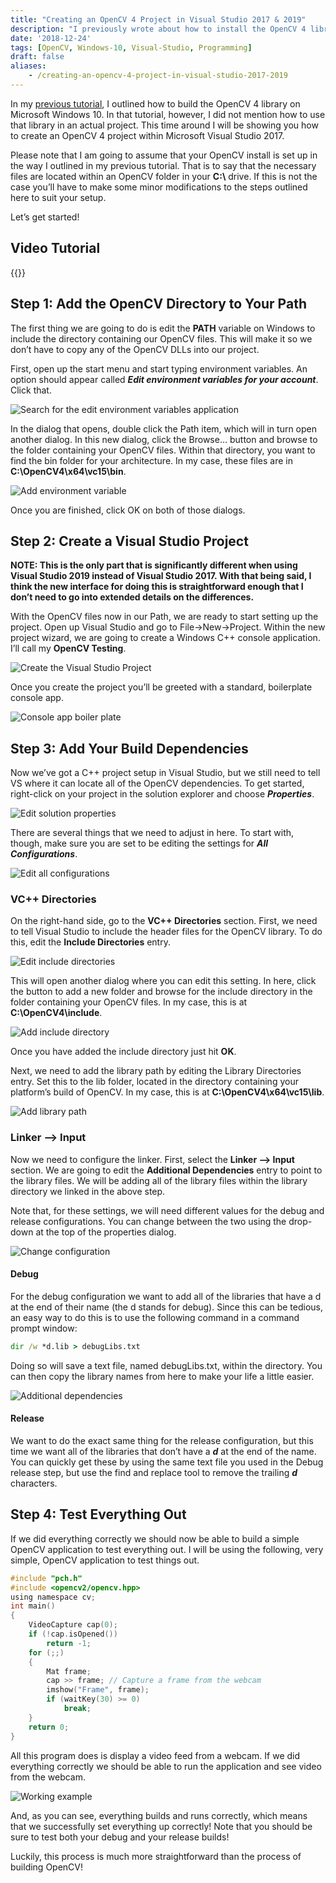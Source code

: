 ```yaml
---
title: "Creating an OpenCV 4 Project in Visual Studio 2017 & 2019"
description: "I previously wrote about how to install the OpenCV 4 library on Windows 10. This time around I will demonstrate how to set up an OpenCV 4 project in either Visual Stuido 2017 or 2019."
date: '2018-12-24'
tags: [OpenCV, Windows-10, Visual-Studio, Programming]
draft: false
aliases:
    - /creating-an-opencv-4-project-in-visual-studio-2017-2019
---
```


In my [previous tutorial](https://hackeradam.com/installing-opencv-4-on-windows-10/), I outlined how to build the OpenCV 4 library on Microsoft Windows 10. In that tutorial, however, I did not mention how to use that library in an actual project. This time around I will be showing you how to create an OpenCV 4 project within Microsoft Visual Studio 2017.

Please note that I am going to assume that your OpenCV install is set up in the way I outlined in my previous tutorial. That is to say that the necessary files are located within an OpenCV folder in your **C:\\** drive. If this is not the case you’ll have to make some minor modifications to the steps outlined here to suit your setup.

Let’s get started!

## Video Tutorial

{{<youtube p-6rG6Zgu4U>}}

## Step 1: Add the OpenCV Directory to Your Path

The first thing we are going to do is edit the **PATH** variable on Windows to include the directory containing our OpenCV files. This will make it so we don’t have to copy any of the OpenCV DLLs into our project.

First, open up the start menu and start typing environment variables. An option should appear called ***Edit environment variables for your account***. Click that.

![Search for the edit environment variables application](/blog/opencv4-visual-studio/EditEnvironmentVariablesStartMenu.png#center)

In the dialog that opens, double click the Path item, which will in turn open another dialog. In this new dialog, click the Browse… button and browse to the folder containing your OpenCV files. Within that directory, you want to find the bin folder for your architecture. In my case, these files are in **C:\OpenCV4\x64\vc15\bin**.

![Add environment variable](/blog/opencv4-visual-studio/AddEnvironmentVariable.png#center)

Once you are finished, click OK on both of those dialogs.

## Step 2: Create a Visual Studio Project

**NOTE: This is the only part that is significantly different when using Visual Studio 2019 instead of Visual Studio 2017. With that being said, I think the new interface for doing this is straightforward enough that I don’t need to go into extended details on the differences.**

With the OpenCV files now in our Path, we are ready to start setting up the project. Open up Visual Studio and go to File->New->Project. Within the new project wizard, we are going to create a Windows C++ console application. I’ll call my **OpenCV Testing**.

![Create the Visual Studio Project](/blog/opencv4-visual-studio/CreateProjectInVisualStudio.png#center)

Once you create the project you’ll be greeted with a standard, boilerplate console app. 

![Console app boiler plate](/blog/opencv4-visual-studio/BoilerPlateConsoleApp.png#center)

## Step 3: Add Your Build Dependencies

Now we’ve got a C++ project setup in Visual Studio, but we still need to tell VS where it can locate all of the OpenCV dependencies. To get started, right-click on your project in the solution explorer and choose ***Properties***.

![Edit solution properties](/blog/opencv4-visual-studio/EditSolutionProperties.png#center)

There are several things that we need to adjust in here. To start with, though, make sure you are set to be editing the settings for ***All Configurations***.

![Edit all configurations](/blog/opencv4-visual-studio/EditAllConfigurations.png#center)

### VC++ Directories

On the right-hand side, go to the **VC++ Directories** section. First, we need to tell Visual Studio to include the header files for the OpenCV library. To do this, edit the **Include Directories** entry.

![Edit include directories](/blog/opencv4-visual-studio/EditIncludeDirectories.png#center)

This will open another dialog where you can edit this setting. In here, click the button to add a new folder and browse for the include directory in the folder containing your OpenCV files. In my case, this is at **C:\OpenCV4\include**.

![Add include directory](/blog/opencv4-visual-studio/AddIncludeDirectory.png#center)

Once you have added the include directory just hit **OK**.

Next, we need to add the library path by editing the Library Directories entry. Set this to the lib folder, located in the directory containing your platform’s build of OpenCV. In my case, this is at **C:\OpenCV4\x64\vc15\lib**.

![Add library path](/blog/opencv4-visual-studio/AddLibraryPath.png#center)

### Linker --> Input

Now we need to configure the linker. First, select the **Linker --> Input** section. We are going to edit the **Additional Dependencies** entry to point to the library files. We will be adding all of the library files within the library directory we linked in the above step.

Note that, for these settings, we will need different values for the debug and release configurations. You can change between the two using the drop-down at the top of the properties dialog.

![Change configuration](/blog/opencv4-visual-studio/ChangeConfiguration.png#center)

#### Debug 

For the debug configuration we want to add all of the libraries that have a d at the end of their name (the d stands for debug). Since this can be tedious, an easy way to do this is to use the following command in a command prompt window:

```cmd
dir /w *d.lib > debugLibs.txt
```

Doing so will save a text file, named debugLibs.txt, within the directory. You can then copy the library names from here to make your life a little easier.

![Additional dependencies](/blog/opencv4-visual-studio/AddAllDebugLibraries.png#center)

#### Release

We want to do the exact same thing for the release configuration, but this time we want all of the libraries that don’t have a ***d*** at the end of the name. You can quickly get these by using the same text file you used in the Debug release step, but use the find and replace tool to remove the trailing ***d*** characters.

## Step 4: Test Everything Out

If we did everything correctly we should now be able to build a simple OpenCV application to test everything out. I will be using the following, very simple, OpenCV application to test things out.

```c
#include "pch.h"
#include <opencv2/opencv.hpp>
using namespace cv;
int main()
{
    VideoCapture cap(0);
    if (!cap.isOpened())
        return -1;
    for (;;)
    {
        Mat frame;
        cap >> frame; // Capture a frame from the webcam
        imshow("Frame", frame);
        if (waitKey(30) >= 0)
            break;
    }
    return 0;
}
```

All this program does is display a video feed from a webcam. If we did everything correctly we should be able to run the application and see video from the webcam.

![Working example](/blog/opencv4-visual-studio/WorkingExample.png#center)

And, as you can see, everything builds and runs correctly, which means that we successfully set everything up correctly! Note that you should be sure to test both your debug and your release builds!

Luckily, this process is much more straightforward than the process of building OpenCV!